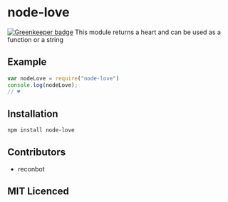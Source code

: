 # node-love

[![Greenkeeper badge](https://badges.greenkeeper.io/reconbot/node-love.svg)](https://greenkeeper.io/)
This module returns a heart and can be used as a function or a string
## Example
```js
var nodeLove = require("node-love")
console.log(nodeLove);
// ♥

```

## Installation

`npm install node-love`

## Contributors

 - reconbot

## MIT Licenced
